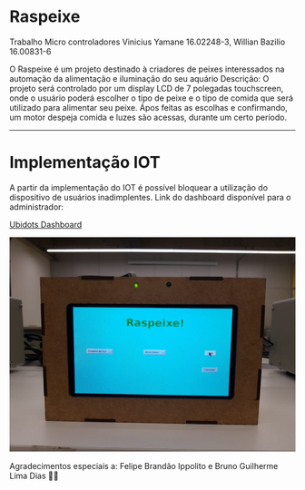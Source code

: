 # Raspeixe
Trabalho Micro controladores
Vinicius Yamane 16.02248-3, Willian Bazilio 16.00831-6

  O Raspeixe é um projeto destinado à criadores de peixes interessados na automação da alimentação e iluminação do seu aquário
  Descrição: O projeto será controlado por um display LCD de 7 polegadas touchscreen, onde o usuário poderá escolher o tipo de peixe e
  o tipo de comida que será utilizado para alimentar seu peixe. Ápos feitas as escolhas e confirmando, um motor despeja comida e luzes são
  acessas, durante um certo período. 
  
  ---
  # Implementação IOT
  
  A partir da implementação do IOT é possível bloquear a utilização do dispositivo de usuários inadimplentes.
  Link do dashboard disponível para o administrador:
  
  [Ubidots Dashboard](  https://industrial.ubidots.com/app/dashboards/5da77194642ab62e4c7ca08f/)


![Raspeixe!](Raspeixe.jpeg)

Agradecimentos especiais a: Felipe Brandão Ippolito e Bruno Guilherme Lima Dias 🐪🐫

